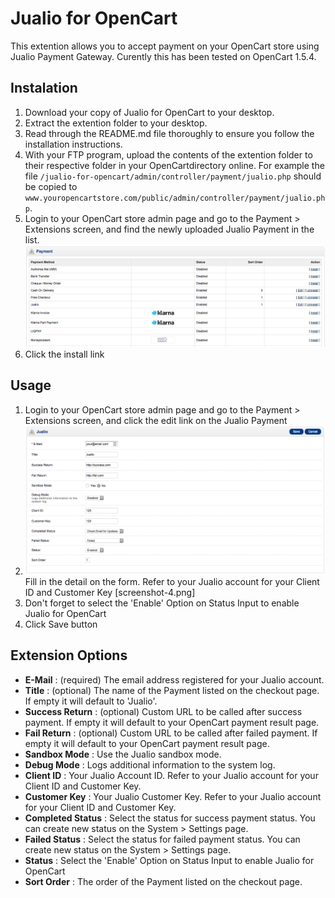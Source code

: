 # Jualio for OpenCart

This extention allows you to accept payment on your OpenCart store using Jualio Payment Gateway. Curently this has been tested on OpenCart 1.5.4.

## Instalation

1. Download your copy of Jualio for OpenCart to your desktop.
2. Extract the extention folder to your desktop.
3. Read through the README.md file thoroughly to ensure you follow the installation instructions.
4. With your FTP program, upload the contents of the extention folder to their respective folder in your OpenCartdirectory online. For example the file `/jualio-for-opencart/admin/controller/payment/jualio.php` should be copied to `www.youropencartstore.com/public/admin/controller/payment/jualio.php`.
5. Login to your OpenCart store admin page and go to the Payment > Extensions screen, and find the newly uploaded Jualio Payment in the list. ![Payment > Extensions](screenshot-2.png "Payment > Extensions")
6. Click the install link

## Usage

1.  Login to your OpenCart store admin page and go to the Payment > Extensions screen, and click the edit link on the Jualio Payment
2. ![Payment > Extensions > Jualio](screenshot-1.png "Payment > Extensions > Jualio") Fill in the detail on the form. Refer to your Jualio account for your Client ID and Customer Key [screenshot-4.png]
3. Don't forget to select the 'Enable' Option on Status Input to enable Jualio for OpenCart
4. Click Save button

## Extension Options

- **E-Mail** : (required) The email address registered for your Jualio account.
- **Title** : (optional) The name of the Payment listed on the checkout page. If empty it will default to 'Jualio'.
- **Success Return** : (optional) Custom URL to be called after success payment. If empty it will default to your OpenCart payment result page.
- **Fail Return** : (optional) Custom URL to be called after failed payment. If empty it will default to your OpenCart payment result page.
- **Sandbox Mode** : Use the Jualio sandbox mode.
- **Debug Mode** : Logs additional information to the system log.
- **Client ID** : Your Jualio Account ID. Refer to your Jualio account for your Client ID and Customer Key.
- **Customer Key** : Your Jualio Customer Key. Refer to your Jualio account for your Client ID and Customer Key.
- **Completed Status** : Select the status for success payment status. You can create new status on the System > Settings page.
- **Failed Status** : Select the status for failed payment status. You can create new status on the System > Settings page.
- **Status** : Select the 'Enable' Option on Status Input to enable Jualio for OpenCart
- **Sort Order** : The order of the Payment listed on the checkout page.
